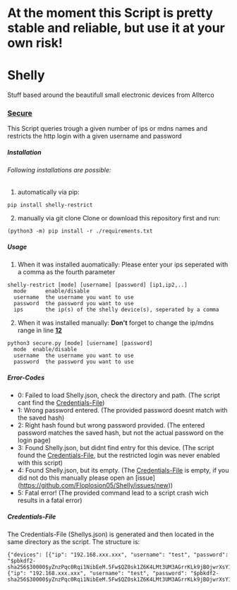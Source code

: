 # At the moment this Script is pretty stable and reliable, but use it at your own risk!

# Shelly
Stuff based around the beautifull small electronic devices from Allterco

### [Secure](Scripts/secure.py)
This Script queries trough a given number of ips or mdns names and restricts the http login with a given username and password

##### Installation
###### Following installations are possible:
1. automatically via pip:
```
pip install shelly-restrict
```
2. manually via git clone
Clone or download this repository first and run:
```
(python3 -m) pip install -r ./requirements.txt
```

##### Usage
1. When it was installed auomatically:
Please enter your ips seperated with a comma as the fourth parameter
```
shelly-restrict [mode] [username] [password] [ip1,ip2,..]
  mode      enable/disable
  username  the username you want to use
  password  the password you want to use
  ips       the ip(s) of the shelly device(s), seperated by a comma
```

2. When it was installed manually:
**Don't** forget to change the ip/mdns range in line **[12](https://github.com/Floplosion05/Shelly/blob/1bb07f124326b38dcee3988aaf8065b9076dca41/Scripts/secure.py#L12)**
```
python3 secure.py [mode] [username] [password]
  mode  enable/disable
  username  the username you want to use
  password  the password you want to use
```

##### Error-Codes
  - 0: Failed to load Shelly.json, check the directory and path. (The script cant find the [Credentials-File](https://github.com/Floplosion05/Shelly/blob/main/README.md#credentials-file))
  - 1: Wrong password entered. (The provided password doesnt match with the saved hash)
  - 2: Right hash found but wrong password provided. (The entered password matches the saved hash, but not the actual password on the login page)
  - 3: Found Shelly.json, but didnt find entry for this device. (The script found the [Credentials-File](https://github.com/Floplosion05/Shelly/blob/main/README.md#credentials-file), but the restricted login was never enabled with this script)
  - 4: Found Shelly.json, but its empty. (The [Credentials-File](https://github.com/Floplosion05/Shelly/blob/main/README.md#credentials-file) is empty, if you did not do this manually please open an [issue] (https://github.com/Floplosion05/Shelly/issues/new))
  - 5: Fatal error! (The provided command lead to a script crash wich results in a fatal error)

##### Credentials-File
The Credentials-File (Shellys.json) is generated and then located in the same directory as the script.
The structure is:
```
{"devices": [{"ip": "192.168.xxx.xxx", "username": "test", "password": "$pbkdf2-sha256$30000$yZnzPqc0Rqi1NibEeM.5Fw$QZ0sk1Z6K4LMt3UM3AGrrKLk9jBOjwrXsY1psfAPY4Q"}, {"ip": "192.168.xxx.xxx", "username": "test", "password": "$pbkdf2-sha256$30000$yZnzPqc0Rqi1NibEeM.5Fw$QZ0sk1Z6K4LMt3UM3AGrrKLk9jBOjwrXsY1psfAPY4Q"}]}
```
